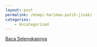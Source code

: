 ```yaml
---
layout: post
permalink: /mimpi-harimau-putih-jinak/
categories:
    - Uncategorized
---
```


[Baca Selengkapnya](/06)